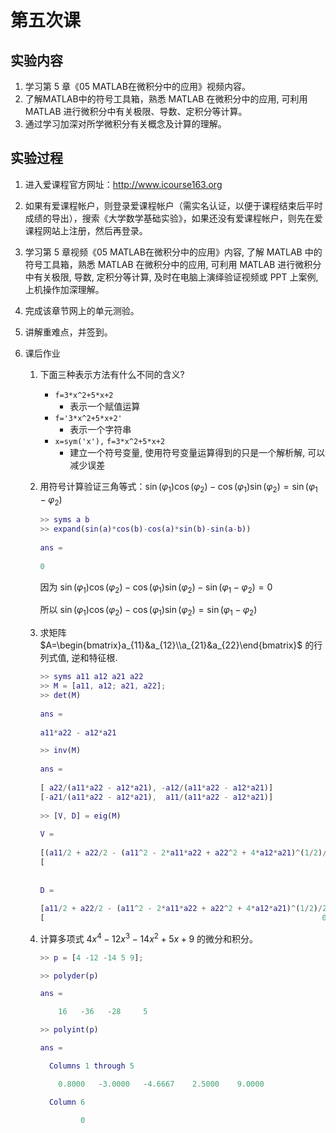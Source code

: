 # 第五次课

## 实验内容

1.   学习第 5 章《05 MATLAB在微积分中的应用》视频内容。
2.   了解MATLAB中的符号工具箱，熟悉 MATLAB 在微积分中的应用, 可利用 MATLAB 进行微积分中有关极限、导数、定积分等计算。
3.   通过学习加深对所学微积分有关概念及计算的理解。

## 实验过程

1.   进入爱课程官方网址：http://www.icourse163.org

2.   如果有爱课程帐户，则登录爱课程帐户（需实名认证，以便于课程结束后平时成绩的导出），搜索《大学数学基础实验》，如果还没有爱课程帐户，则先在爱课程网站上注册，然后再登录。

3.   学习第 5 章视频《05 MATLAB在微积分中的应用》内容, 了解 MATLAB 中的符号工具箱，熟悉 MATLAB 在微积分中的应用, 可利用 MATLAB 进行微积分中有关极限, 导数, 定积分等计算, 及时在电脑上演绎验证视频或 PPT 上案例, 上机操作加深理解。

4.   完成该章节网上的单元测验。

5.   讲解重难点，并签到。

6.   课后作业 
     1.   下面三种表示方法有什么不同的含义?
          +   `f=3*x^2+5*x+2`
              +   表示一个赋值运算
          +   `f='3*x^2+5*x+2'`
              +   表示一个字符串
          +   `x=sym('x'),`
              `f=3*x^2+5*x+2`
              +   建立一个符号变量, 使用符号变量运算得到的只是一个解析解, 可以减少误差
          
     2.   用符号计算验证三角等式：$\sin(\varphi_1)\cos{(\varphi_2)-\cos(\varphi_1)\sin(\varphi_2)}=\sin(\varphi_1-\varphi_2)$
     
          ```matlab
          >> syms a b
          >> expand(sin(a)*cos(b)-cos(a)*sin(b)-sin(a-b))
           
          ans =
           
          0
          ```
     
          因为 $\sin(\varphi_1)\cos{(\varphi_2)-\cos(\varphi_1)\sin(\varphi_2)}-\sin(\varphi_1-\varphi_2)=0$
     
          所以 $\sin(\varphi_1)\cos{(\varphi_2)-\cos(\varphi_1)\sin(\varphi_2)}=\sin(\varphi_1-\varphi_2)$
     
     3.   求矩阵 $A=\begin{bmatrix}a_{11}&a_{12}\\a_{21}&a_{22}\end{bmatrix}$ 的行列式值, 逆和特征根. 
     
          ```matlab
          >> syms a11 a12 a21 a22
          >> M = [a11, a12; a21, a22];
          >> det(M)
           
          ans =
           
          a11*a22 - a12*a21
          
          >> inv(M)
           
          ans =
           
          [ a22/(a11*a22 - a12*a21), -a12/(a11*a22 - a12*a21)]
          [-a21/(a11*a22 - a12*a21),  a11/(a11*a22 - a12*a21)]
           
          >> [V, D] = eig(M)
           
          V =
           
          [(a11/2 + a22/2 - (a11^2 - 2*a11*a22 + a22^2 + 4*a12*a21)^(1/2)/2)/a21 - a22/a21, (a11/2 + a22/2 + (a11^2 - 2*a11*a22 + a22^2 + 4*a12*a21)^(1/2)/2)/a21 - a22/a21]
          [                                                                              1,                                                                               1]
           
           
          D =
           
          [a11/2 + a22/2 - (a11^2 - 2*a11*a22 + a22^2 + 4*a12*a21)^(1/2)/2,                                                               0]
          [                                                              0, a11/2 + a22/2 + (a11^2 - 2*a11*a22 + a22^2 + 4*a12*a21)^(1/2)/2]
          ```
     
          
     
     4.   计算多项式 $4x^4-12x^3-14x^2+5x+9$ 的微分和积分。
     
          ```matlab
          >> p = [4 -12 -14 5 9];
          
          >> polyder(p)
          
          ans =
          
              16   -36   -28     5
          
          >> polyint(p)
          
          ans =
          
            Columns 1 through 5
          
              0.8000   -3.0000   -4.6667    2.5000    9.0000
          
            Column 6
          
                   0
          ```
     
          